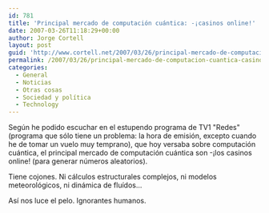 ```yaml
---
id: 781
title: 'Principal mercado de computación cuántica: -¡casinos online!'
date: 2007-03-26T11:18:29+00:00
author: Jorge Cortell
layout: post
guid: 'http://www.cortell.net/2007/03/26/principal-mercado-de-computacion-cuantica-%c2%a1casinos-online/'
permalink: /2007/03/26/principal-mercado-de-computacion-cuantica-casinos-online/
categories:
  - General
  - Noticias
  - Otras cosas
  - Sociedad y polí­tica
  - Technology
---
```

Según he podido escuchar en el estupendo programa de TV1 "Redes" (programa que sólo tiene un problema: la hora de emisión, excepto cuando he de tomar un vuelo muy temprano), que hoy versaba sobre computación cuántica, el principal mercado de computación cuántica son -¡los casinos online! (para generar números aleatorios).

Tiene cojones. Ni cálculos estructurales complejos, ni modelos meteorológicos, ni dinámica de fluí­dos...

Así­ nos luce el pelo. Ignorantes humanos.